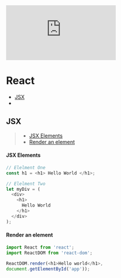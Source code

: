 ![](https://facebook.github.io/react/tutorial/tutorial.html)

# React
- [JSX](#jsx)
- 


## JSX
> - [JSX Elements](#jsx-elements)
> - [Render an element](#render-an-element)


#### JSX Elements
```javascript 
// Elelment One
const h1 = <h1> Hello World </h1>;

// Elelment Two
let myDiv = (
  <div>
    <h1>
      Hello World
    </h1>
  </div> 
);
```
#### Render an element 

```javascript
import React from 'react';
import ReactDOM from 'react-dom';

ReactDOM.render(<h1>Hello world</h1>,
document.getElementById('app'));
```
